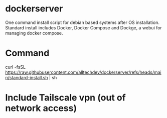 # dockerserver
One command install script for debian based systems after OS installation. Standard install includes Docker, Docker Compose and Dockge, a webui for managing docker compose.

# Command
curl -fsSL https://raw.githubusercontent.com/alltechdev/dockerserver/refs/heads/main/standard-install.sh | sh

# Include Tailscale vpn (out of network access)
